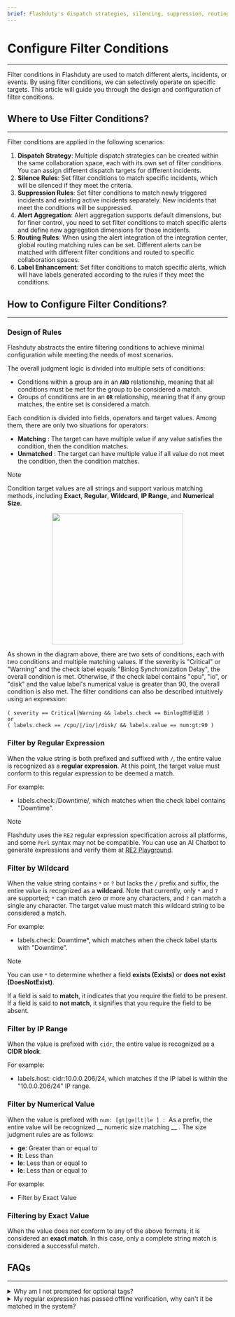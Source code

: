 ```yaml
---
brief: Flashduty's dispatch strategies, silencing, suppression, routing, and label enhancement features extensively utilize conditional matching to filter specific alerts or incidents. This article introduces how to configure these conditions
---
```


# Configure Filter Conditions

---


Filter conditions in Flashduty are used to match different alerts, incidents, or events. By using filter conditions, we can selectively operate on specific targets. This article will guide you through the design and configuration of filter conditions.

## Where to Use Filter Conditions?
---

Filter conditions are applied in the following scenarios:

1. **Dispatch Strategy**: Multiple dispatch strategies can be created within the same collaboration space, each with its own set of filter conditions. You can assign different dispatch targets for different incidents.
2. **Silence Rules**: Set filter conditions to match specific incidents, which will be silenced if they meet the criteria.
3. **Suppression Rules**: Set filter conditions to match newly triggered incidents and existing active incidents separately. New incidents that meet the conditions will be suppressed.
4. **Alert Aggregation**: Alert aggregation supports default dimensions, but for finer control, you need to set filter conditions to match specific alerts and define new aggregation dimensions for those incidents.
5. **Routing Rules**: When using the alert integration of the integration center, global routing matching rules can be set. Different alerts can be matched with different filter conditions and routed to specific collaboration spaces.
6. **Label Enhancement**: Set filter conditions to match specific alerts, which will have labels generated according to the rules if they meet the conditions.


## How to Configure Filter Conditions?
---

### Design of Rules

Flashduty abstracts the entire filtering conditions to achieve minimal configuration while meeting the needs of most scenarios.

The overall judgment logic is divided into multiple sets of conditions:
- Conditions within a group are in an **`AND`** relationship, meaning that all conditions must be met for the group to be considered a match.
- Groups of conditions are in an **`OR`** relationship, meaning that if any group matches, the entire set is considered a match.

Each condition is divided into fields, operators and target values. Among them, there are only two situations for operators:
- **Matching** : The target can have multiple value if any value satisfies the condition, then the condition matches.
- **Unmatched** : The target can have multiple value if all value do not meet the condition, then the condition matches.


> [!NOTE]
> Condition target values are all strings and support various matching methods, including **Exact**, **Regular**, **Wildcard**, **IP Range**, and **Numerical Size**.

<img src="https://fcdoc.github.io/img/-Vf5HeXq1VMVm1O5j6DdBa2sqiWJKeYxnCN3b9ZTt84.avif" style="display: block; margin: 0 auto;" height="300">

As shown in the diagram above, there are two sets of conditions, each with two conditions and multiple matching values. If the severity is "Critical" or "Warning" and the check label equals "Binlog Synchronization Delay", the overall condition is met. Otherwise, if the check label contains "cpu", "io", or "disk" and the value label's numerical value is greater than 90, the overall condition is also met. The filter conditions can also be described intuitively using an expression:

```
( severity == Critical|Warning && labels.check == Binlog同步延迟 )
or
( labels.check == /cpu/|/io/|/disk/ && labels.value == num:gt:90 )
```

### Filter by Regular Expression

When the value string is both prefixed and suffixed with `/`, the entire value is recognized as a __regular expression__. At this point, the target value must conform to this regular expression to be deemed a match.

For example:
- labels.check:/Downtime/, which matches when the check label contains "Downtime".

> [!NOTE]
> Flashduty uses the `RE2` regular expression specification across all platforms, and some `Perl` syntax may not be compatible. You can use an AI Chatbot to generate expressions and verify them at [RE2 Playground](https://re2js.leopard.in.ua/).

### Filter by Wildcard

When the value string contains `*` or `?` but lacks the `/` prefix and suffix, the entire value is recognized as a __wildcard__. Note that currently, only `*` and `?` are supported; `*` can match zero or more any characters, and `?` can match a single any character. The target value must match this wildcard string to be considered a match.

For example:
- labels.check: Downtime*, which matches when the check label starts with "Downtime".

> [!NOTE]
> You can use `*` to determine whether a field __exists (Exists)__ or __does not exist (DoesNotExist)__.
>
> If a field is said to __match__, it indicates that you require the field to be present. If a field is said to __not match__, it signifies that you require the field to be absent.

### Filter by IP Range

When the value is prefixed with `cidr`, the entire value is recognized as a __CIDR block__.

For example:
- labels.host: cidr:10.0.0.206/24, which matches if the IP label is within the "10.0.0.206/24" IP range.

### Filter by Numerical Value

When the value is prefixed with `num: [gt|ge|lt|le ] : `As a prefix, the entire value will be recognized __ numeric size matching __ . The size judgment rules are as follows:
- **ge**: Greater than or equal to
- **lt**: Less than
- **le**: Less than or equal to
- **le**: Less than or equal to

For example:
- Filter by Exact Value


### Filtering by Exact Value

When the value does not conform to any of the above formats, it is considered an __exact match__. In this case, only a complete string match is considered a successful match.

## FAQs
---

<details><summary>Why am I not prompted for optional tags?</summary> Flashduty Accepts a large amount of data reporting. In order to ensure the stability of the system, the system only searches for up to 500 alarm events in the past 24 hours to deduplicate labels. Therefore, the range of extracted tags may change dynamically, and even no tags can be extracted when there is no new data in the past 24 hours).<p> In this case, **you can enter the tag manually** .</p></details>

<details><summary>My regular expression has passed offline verification, why can't it be matched in the system?</summary> Flashduty All platforms use the ` RE2 ` regular specification, and some ` Perl ` syntax may not match. You can use AI Chatbot generate expression, and go to RE2 Playground to verify.</details>